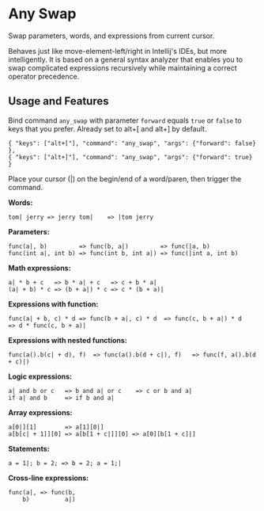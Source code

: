 # Any Swap

Swap parameters, words, and expressions from current cursor.

Behaves just like move-element-left/right in Intellij's IDEs, but more intelligently.
It is based on a general syntax analyzer that enables you to swap complicated
expressions recursively while maintaining a correct operator precedence.

## Usage and Features

Bind command `any_swap` with parameter `forward` equals `true` or `false` to keys that you prefer. Already set to alt+[ and alt+] by default.
```
{ "keys": ["alt+["], "command": "any_swap", "args": {"forward": false} },
{ "keys": ["alt+]"], "command": "any_swap", "args": {"forward": true} }
```
Place your cursor (|) on the begin/end of a word/paren, then trigger the command.

**Words:**
```
tom| jerry => jerry tom|    => |tom jerry
```

**Parameters:**
```
func(a|, b)         => func(b, a|)         => func(|a, b)
func(int a|, int b) => func(int b, int a|) => func(|int a, int b)
```

**Math expressions:**
```
a| * b + c   => b * a| + c   => c + b * a|
(a| + b) * c => (b + a|) * c => c * (b + a)|
```

**Expressions with function:**
```
func(a| + b, c) * d => func(b + a|, c) * d  => func(c, b + a|) * d   => d * func(c, b + a)|
```

**Expressions with nested functions:**
```
func(a().b(c| + d), f)  => func(a().b(d + c|), f)   => func(f, a().b(d + c)|)
```

**Logic expressions:**
```
a| and b or c   => b and a| or c    => c or b and a|
if a| and b     => if b and a|
```

**Array expressions:**
```
a[0|][1]        => a[1][0|]
a[b[c| + 1]][0] => a[b[1 + c|]][0] => a[0][b[1 + c]|]
```

**Statements:**
```
a = 1|; b = 2; => b = 2; a = 1;|
```

**Cross-line expressions:**
```
func(a|, => func(b,
    b)          a|)
```
